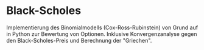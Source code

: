 # Black-Scholes
Implementierung des Binomialmodells (Cox-Ross-Rubinstein) von Grund auf in Python zur Bewertung von Optionen. Inklusive Konvergenzanalyse gegen den Black-Scholes-Preis und Berechnung der "Griechen".
